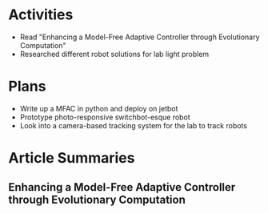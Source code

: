 # Activities

* Read "Enhancing a Model-Free Adaptive Controller through Evolutionary Computation"
* Researched different robot solutions for lab light problem

# Plans

* Write up a MFAC in python and deploy on jetbot
* Prototype photo-responsive switchbot-esque robot
* Look into a camera-based tracking system for the lab to track robots

# Article Summaries

## Enhancing a Model-Free Adaptive Controller through Evolutionary Computation
